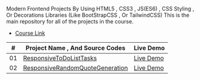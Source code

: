Modern Frontend Projects By Using HTML5 , CSS3 , JS(ES6) , CSS Styling , Or Decorations Libraries (Like BootStrapCSS , Or TailwindCSS) 
This is the main repository for all of the projects in the course.

- [Course Link](https://github.com/MahmoudKhalidShabaanOmar2/ModernFrontEndProjects)

| #   | Project Name  , And Source Codes                        | Live Demo   |
|-----|---------------------------------------------------------|-------------|
| 01  | [ResponsiveToDoListTasks](https://github.com/MahmoudKhalidShabaanOmar2/ModernFrontEndProjects/tree/main/ResponsiveToDoList)           | [Live Demo](https://mahmoudkhalidshabaanomar2.github.io/ModernFrontEndProjects/ResponsiveToDoList/) |
| 02  | [ResponsiveRandomQuoteGeneration](https://mahmoudkhalidshabaanomar2.github.io/ModernFrontEndProjects/ResponsiveRandomQuotesGeneration)           | [Live Demo](https://mahmoudkhalidshabaanomar2.github.io/ModernFrontEndProjects/ResponsiveRandomQuotesGeneration/) |
